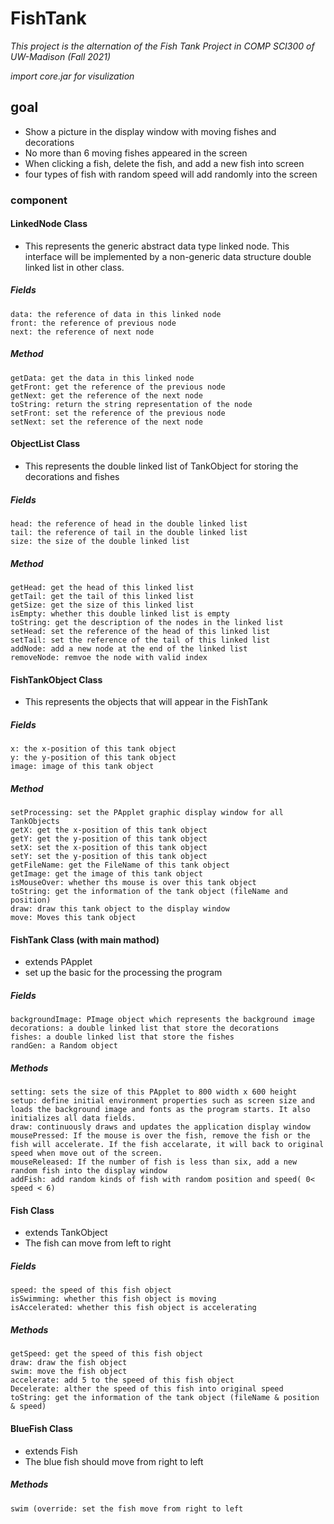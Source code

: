 # FishTank
 *This project is the alternation of the Fish Tank Project in COMP SCI300 of UW-Madison (Fall 2021)*
 
 *import *core.jar* for visulization*
 
## goal

- Show a picture in the display window with moving fishes and decorations
- No more than 6 moving fishes appeared in the screen
- When clicking a fish, delete the fish, and add a new fish into screen 
- four types of fish with random speed will add randomly into the screen

### component 

#### LinkedNode Class
- This represents the generic abstract data type linked node. This interface will be implemented by a non-generic data structure double linked list in other class.

##### Fields
	data: the reference of data in this linked node
   	front: the reference of previous node
	next: the reference of next node
    
##### Method
	getData: get the data in this linked node
	getFront: get the reference of the previous node
	getNext: get the reference of the next node
	toString: return the string representation of the node
	setFront: set the reference of the previous node
	setNext: set the reference of the next node
	
#### ObjectList Class
- This represents the double linked list of TankObject for storing the decorations and fishes

##### Fields
	head: the reference of head in the double linked list
	tail: the reference of tail in the double linked list
	size: the size of the double linked list

##### Method
	getHead: get the head of this linked list
	getTail: get the tail of this linked list
	getSize: get the size of this linked list
	isEmpty: whether this double linked list is empty
	toString: get the description of the nodes in the linked list
	setHead: set the reference of the head of this linked list
	setTail: set the reference of the tail of this linked list
	addNode: add a new node at the end of the linked list
	removeNode: remvoe the node with valid index

#### FishTankObject Class
- This represents the objects that will appear in the FishTank

##### Fields 
	x: the x-position of this tank object
	y: the y-position of this tank object
	image: image of this tank object

##### Method
	setProcessing: set the PApplet graphic display window for all TankObjects
	getX: get the x-position of this tank object
	getY: get the y-position of this tank object
	setX: set the x-position of this tank object
	setY: set the y-position of this tank object
	getFileName: get the FileName of this tank object
	getImage: get the image of this tank object
	isMouseOver: whether ths mouse is over this tank object
	toString: get the information of the tank object (fileName and position)
	draw: draw this tank object to the display window
	move: Moves this tank object	
	
#### FishTank Class (with main mathod)
- extends PApplet
- set up the basic for the processing the program

##### Fields
	backgroundImage: PImage object which represents the background image
	decorations: a double linked list that store the decorations
	fishes: a double linked list that store the fishes
	randGen: a Random object

##### Methods
	setting: sets the size of this PApplet to 800 width x 600 height
	setup: define initial environment properties such as screen size and loads the background image and fonts as the program starts. It also initializes all data fields.
	draw: continuously draws and updates the application display window
	mousePressed: If the mouse is over the fish, remove the fish or the fish will accelerate. If the fish accelarate, it will back to original speed when move out of the screen.
	mouseReleased: If the number of fish is less than six, add a new random fish into the display window
	addFish: add random kinds of fish with random position and speed( 0< speed < 6)
	
#### Fish Class
- extends TankObject
- The fish can move from left to right	

##### Fields
	speed: the speed of this fish object
	isSwimming: whether this fish object is moving
	isAccelerated: whether this fish object is accelerating

##### Methods
	getSpeed: get the speed of this fish object
	draw: draw the fish object
	swim: move the fish object
	accelerate: add 5 to the speed of this fish object
	Decelerate: alther the speed of this fish into original speed
	toString: get the information of the tank object (fileName & position & speed)
	
#### BlueFish Class
- extends Fish
- The blue fish should move from right to left
##### Methods
	swim (override: set the fish move from right to left



